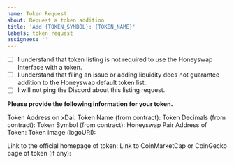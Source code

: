 ```yaml
---
name: Token Request
about: Request a token addition
title: 'Add {TOKEN_SYMBOL}: {TOKEN_NAME}'
labels: token request
assignees: ''
---
```


- [ ] I understand that token listing is not required to use the Honeyswap Interface with a token.
- [ ] I understand that filing an issue or adding liquidity does not guarantee addition to the Honeyswap default token list.
- [ ] I will not ping the Discord about this listing request.

**Please provide the following information for your token.**

Token Address on xDai: 
Token Name (from contract): 
Token Decimals (from contract): 
Token Symbol (from contract): 
Honeyswap Pair Address of Token: 
Token image (logoURI):


Link to the official homepage of token:
Link to CoinMarketCap or CoinGecko page of token (if any): 
